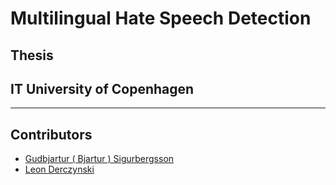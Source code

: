 # Multilingual Hate Speech Detection 
## Thesis 
## IT University of Copenhagen 
--- 


## Contributors 

- [Gudbjartur ( Bjartur ) Sigurbergsson](sigurberg.son@gmail.com)
- [Leon Derczynski](ld@itu.dk) 